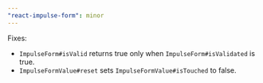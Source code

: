 ```yaml
---
"react-impulse-form": minor
---
```


Fixes:

- `ImpulseForm#isValid` returns true only when `ImpulseForm#isValidated` is true.
- `ImpulseFormValue#reset` sets `ImpulseFormValue#isTouched` to false.
